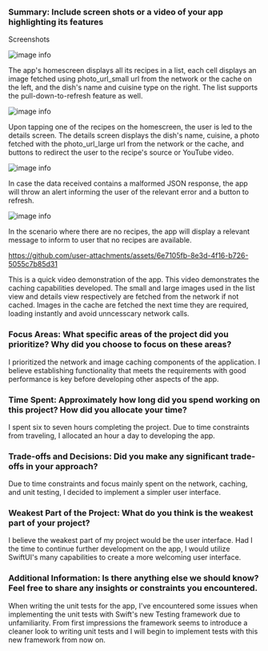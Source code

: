 ### Summary: Include screen shots or a video of your app highlighting its features

Screenshots

![image info](./Screenshots/homescreen.png)

The app's homescreen displays all its recipes in a list, each cell displays an image fetched using photo_url_small url from the network or the cache on the left, and the dish's name and cuisine type on the right. The list supports the pull-down-to-refresh feature as well.

![image info](./Screenshots/details_screen.png)

Upon tapping one of the recipes on the homescreen, the user is led to the details screen. The details screen displays the dish's name, cuisine, a photo fetched with the photo_url_large url from the network or the cache, and buttons to redirect the user to the recipe's source or YouTube video.

![image info](./Screenshots/malformed_json_scenario.png)

In case the data received contains a malformed JSON response, the app will throw an alert informing the user of the relevant error and a button to refresh.

![image info](./Screenshots/no_recipes_available_scenario.png)

In the scenario where there are no recipes, the app will display a relevant message to inform to user that no recipes are available.

https://github.com/user-attachments/assets/6e7105fb-8e3d-4f16-b726-5055c7b85d31

This is a quick video demonstration of the app. This video demonstrates the caching capabilities developed. The small and large images used in the list view and details view respectively are fetched from the network if not cached. Images in the cache are fetched the next time they are required, loading instantly and avoid unncesscary network calls.

### Focus Areas: What specific areas of the project did you prioritize? Why did you choose to focus on these areas?

I prioritized the network and image caching components of the application. I believe establishing functionality that meets the requirements with good performance is key before developing other aspects of the app.

### Time Spent: Approximately how long did you spend working on this project? How did you allocate your time?

I spent six to seven hours completing the project. Due to time constraints from traveling, I allocated an hour a day to developing the app.

### Trade-offs and Decisions: Did you make any significant trade-offs in your approach?

Due to time constraints and focus mainly spent on the network, caching, and unit testing, I decided to implement a simpler user interface.

### Weakest Part of the Project: What do you think is the weakest part of your project?

I believe the weakest part of my project would be the user interface. Had I the time to continue further development on the app, I would utilize SwiftUI's many capabilities to create a more welcoming user interface.

### Additional Information: Is there anything else we should know? Feel free to share any insights or constraints you encountered.

When writing the unit tests for the app, I've encountered some issues when implementing the unit tests with Swift's new Testing framework due to unfamiliarity. From first impressions the framework seems to introduce a cleaner look to writing unit tests and I will begin to implement tests with this new framework from now on.
